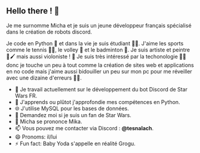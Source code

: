## Hello there ! 👋

Je me surnomme Micha et je suis un jeune développeur français spécialisé dans le création de robots discord.

Je code en Python 🐍 et dans la vie je suis étudiant 👨‍🎓. J'aime les sports comme le tennis 🎾🏓, le volley 🏐 et le badminton 🏸. Je suis artiste et peintre 🎨🖌️ mais aussi violoniste ! 🎻
Je suis très intéressé par la techonologie 👨‍💻 donc je touche un peu à tout comme la création de sites web et applications en no code mais j'aime aussi bidouiller un peu sur mon pc pour me réveiller avec une dizaine d'erreurs 🤦‍♂️.

- 🔭 Je travail actuellement sur le développement du bot Discord de Star Wars FR.
- 🌱 J'apprends ou plûtot j'approfondie mes compétences en Python.
- 🌐 J'utilise MySQL pour les bases de données.
- 👀 Demandez moi si je suis un fan de Star Wars.
- 💢 Micha se prononce Mika.
- 📫 Vous pouvez me contacter via Discord : **@tesnalach**.
- 😄 Pronoms: il/lui
- ⚡ Fun fact: Baby Yoda s'appelle en réalité Grogu.
